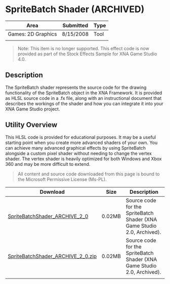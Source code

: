 # SpriteBatch Shader (ARCHIVED)

|Area|Submitted|Type|
|-|-|-|
Games: 2D Graphics|8/15/2008|Tool
||||

> Note: This item is no longer supported. This effect code is now provided as part of the Stock Effects Sample for XNA Game Studio 4.0.

## Description

The SpriteBatch shader represents the source code for the drawing functionality of the SpriteBatch object in the XNA Framework. It is provided as HLSL source code in a .fx file, along with an instructional document that describes the workings of the shader and how you can integrate it into your XNA Game Studio project.

## Utility Overview

This HLSL code is provided for educational purposes. It may be a useful starting point when you create more advanced shaders of your own. You can achieve many advanced graphical effects by using SpriteBatch alongside a custom pixel shader without needing to change the vertex shader. The vertex shader is heavily optimized for both Windows and Xbox 360 and may be more difficult to extend.

> All content and source code downloaded from this page is bound to the Microsoft Permissive License (Ms-PL).

Download | Size | Description
---|---|---|
[SpriteBatchShader_ARCHIVE_2_0](https://github.com/simondarksidej/XNAGameStudio/tree/archive/Samples/SpriteBatchShader_ARCHIVE_2_0) | 0.02MB | Source code for the SpriteBatch Shader (XNA Game Studio 2.0, Archived).
[SpriteBatchShader_ARCHIVE_2_0.zip](https://github.com/simondarksidej/XNAGameStudioZips/raw/zips/SpriteBatchShader_ARCHIVE_2_0.zip) | 0.02MB | Source code for the SpriteBatch Shader (XNA Game Studio 2.0, Archived).
||||
